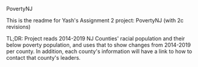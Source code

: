 PovertyNJ

This is the readme for Yash's Assignment 2 project: PovertyNJ (with 2c revisions)

TL;DR: Project reads 2014-2019 NJ Counties' racial population and their below poverty population, and uses that to show changes from 2014-2019 per county. In addition, each county's information will have a link to how to contact that county's leaders.  
